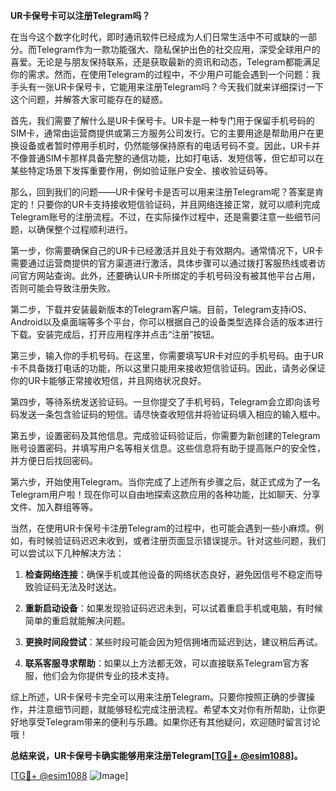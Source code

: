 **UR卡保号卡可以注册Telegram吗？**

在当今这个数字化时代，即时通讯软件已经成为人们日常生活中不可或缺的一部分。而Telegram作为一款功能强大、隐私保护出色的社交应用，深受全球用户的喜爱。无论是与朋友保持联系，还是获取最新的资讯和动态，Telegram都能满足你的需求。然而，在使用Telegram的过程中，不少用户可能会遇到一个问题：我手头有一张UR卡保号卡，它能用来注册Telegram吗？今天我们就来详细探讨一下这个问题，并解答大家可能存在的疑惑。

首先，我们需要了解什么是UR卡保号卡。UR卡是一种专门用于保留手机号码的SIM卡，通常由运营商提供或第三方服务公司发行。它的主要用途是帮助用户在更换设备或者暂时停用手机时，仍然能够保持原有的电话号码不变。因此，UR卡并不像普通SIM卡那样具备完整的通信功能，比如打电话、发短信等，但它却可以在某些特定场景下发挥重要作用，例如验证账户安全、接收验证码等。

那么，回到我们的问题——UR卡保号卡是否可以用来注册Telegram呢？答案是肯定的！只要你的UR卡支持接收短信验证码，并且网络连接正常，就可以顺利完成Telegram账号的注册流程。不过，在实际操作过程中，还是需要注意一些细节问题，以确保整个过程顺利进行。

第一步，你需要确保自己的UR卡已经激活并且处于有效期内。通常情况下，UR卡需要通过运营商提供的官方渠道进行激活，具体步骤可以通过拨打客服热线或者访问官方网站查询。此外，还要确认UR卡所绑定的手机号码没有被其他平台占用，否则可能会导致注册失败。

第二步，下载并安装最新版本的Telegram客户端。目前，Telegram支持iOS、Android以及桌面端等多个平台，你可以根据自己的设备类型选择合适的版本进行下载。安装完成后，打开应用程序并点击“注册”按钮。

第三步，输入你的手机号码。在这里，你需要填写UR卡对应的手机号码。由于UR卡不具备拨打电话的功能，所以这里只能用来接收短信验证码。因此，请务必保证你的UR卡能够正常接收短信，并且网络状况良好。

第四步，等待系统发送验证码。一旦你提交了手机号码，Telegram会立即向该号码发送一条包含验证码的短信。请尽快查收短信并将验证码填入相应的输入框中。

第五步，设置密码及其他信息。完成验证码验证后，你需要为新创建的Telegram账号设置密码，并填写用户名等相关信息。这些信息将有助于提高账户的安全性，并方便日后找回密码。

第六步，开始使用Telegram。当你完成了上述所有步骤之后，就正式成为了一名Telegram用户啦！现在你可以自由地探索这款应用的各种功能，比如聊天、分享文件、加入群组等等。

当然，在使用UR卡保号卡注册Telegram的过程中，也可能会遇到一些小麻烦。例如，有时候验证码迟迟未收到，或者注册页面显示错误提示。针对这些问题，我们可以尝试以下几种解决方法：

1. **检查网络连接**：确保手机或其他设备的网络状态良好，避免因信号不稳定而导致验证码无法及时送达。
   
2. **重新启动设备**：如果发现验证码迟迟未到，可以试着重启手机或电脑，有时候简单的重启就能解决问题。
   
3. **更换时间段尝试**：某些时段可能会因为短信拥堵而延迟到达，建议稍后再试。
   
4. **联系客服寻求帮助**：如果以上方法都无效，可以直接联系Telegram官方客服，他们会为你提供专业的技术支持。

综上所述，UR卡保号卡完全可以用来注册Telegram。只要你按照正确的步骤操作，并注意细节问题，就能够轻松完成注册流程。希望本文对你有所帮助，让你更好地享受Telegram带来的便利与乐趣。如果你还有其他疑问，欢迎随时留言讨论哦！

**总结来说，UR卡保号卡确实能够用来注册Telegram[[TG💪+ @esim1088](https://t.me/s/esim1088)]。**

[[TG💪+ @esim1088](https://t.me/s/esim1088) ![Image](https://i.postimg.cc/4NQfJmqS/Snipaste-2025-05-13-00-14-12.png)]